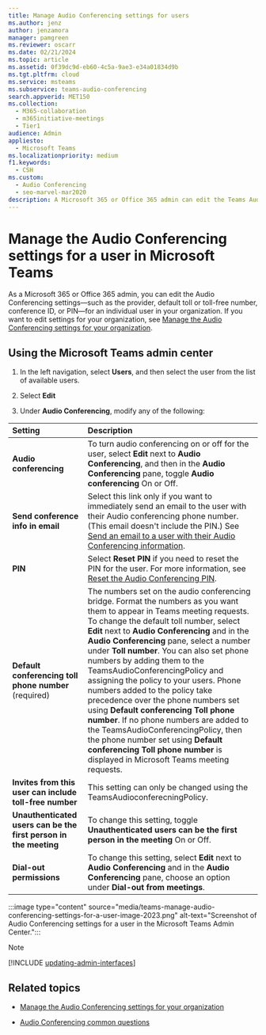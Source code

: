 ```yaml
---
title: Manage Audio Conferencing settings for users
ms.author: jenz
author: jenzamora
manager: pamgreen
ms.reviewer: oscarr
ms.date: 02/21/2024
ms.topic: article
ms.assetid: 0f39dc9d-eb60-4c5a-9ae3-e34a01834d9b
ms.tgt.pltfrm: cloud
ms.service: msteams
ms.subservice: teams-audio-conferencing
search.appverid: MET150
ms.collection: 
  - M365-collaboration
  - m365initiative-meetings
  - Tier1
audience: Admin
appliesto: 
  - Microsoft Teams
ms.localizationpriority: medium
f1.keywords: 
  - CSH
ms.custom: 
  - Audio Conferencing
  - seo-marvel-mar2020
description: A Microsoft 365 or Office 365 admin can edit the Teams Audio Conferencing settings, including provider, default toll or toll-free number, conference ID, or PIN for a user.
---
```


# Manage the Audio Conferencing settings for a user in Microsoft Teams

As a Microsoft 365 or Office 365 admin, you can edit the Audio Conferencing settings—such as the provider, default toll or toll-free number, conference ID, or PIN—for an individual user in your organization. If you want to edit settings for your organization, see [Manage the Audio Conferencing settings for your organization](manage-the-audio-conferencing-settings-for-my-organization-in-teams.md).

## Using the Microsoft Teams admin center

1. In the left navigation, select **Users**, and then select the user from the list of available users.

2. Select **Edit**

3. Under **Audio Conferencing**, modify any of the following:

|**Setting**|**Description**|
|:-----|:-----|
|**Audio conferencing**|To turn audio conferencing on or off for the user, select **Edit** next to **Audio Conferencing**, and then in the **Audio Conferencing** pane, toggle **Audio conferencing** On or Off.|
|**Send conference info in email**  |Select this link only if you want to immediately send an email to the user with their Audio conferencing phone number. (This email doesn't include the PIN.) See [Send an email to a user with their Audio Conferencing information](send-an-email-to-a-user-with-their-dial-in-information-in-teams.md).  |
|**PIN** |Select **Reset PIN** if you need to reset the PIN for the user. For more information, see [Reset the Audio Conferencing PIN](reset-the-audio-conferencing-pin-in-teams.md). |
|**Default conferencing toll phone number** (required) |The numbers set on the audio conferencing bridge. Format the numbers as you want them to appear in Teams meeting requests. To change the default toll number, select **Edit** next to **Audio Conferencing** and in the **Audio Conferencing** pane, select a number under **Toll number**. You can also set phone numbers by adding them to the TeamsAudioConferencingPolicy and assigning the policy to your users. Phone numbers added to the policy take precedence over the phone numbers set using **Default conferencing Toll phone number**. If no phone numbers are added to the TeamsAudioConferencingPolicy, then the phone number set using **Default conferencing Toll phone number** is displayed in Microsoft Teams meeting requests. |
|**Invites from this user can include toll-free number**|This setting can only be changed using the TeamsAudioconferecningPolicy. |
|**Unauthenticated users can be the first person in the meeting**|To change this setting, toggle **Unauthenticated users can be the first person in the meeting** On or Off.
|**Dial-out permissions**|To change this setting, select **Edit** next to **Audio Conferencing** and in the **Audio Conferencing** pane, choose an option under **Dial-out from meetings**.|

:::image type="content" source="media/teams-manage-audio-conferencing-settings-for-a-user-image-2023.png" alt-text="Screenshot of Audio Conferencing settings for a user in the Microsoft Teams Admin Center.":::

> [!NOTE]
> [!INCLUDE [updating-admin-interfaces](includes/updating-admin-interfaces.md)]

## Related topics

- [Manage the Audio Conferencing settings for your organization](manage-the-audio-conferencing-settings-for-my-organization-in-teams.md)

- [Audio Conferencing common questions](audio-conferencing-common-questions.md)
